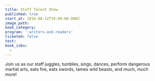 ```yaml
---
title: Staff Talent Show
published: true
start_at: 2016-08-12T19:00:00.000Z
image_path:
book_category:
program: '-writers-and-readers'
ticketed: false
test:
book_isbn:
  -
---
```



Join us as our staff juggles, tumbles, sings, dances, perform dangerous martial arts, eats fire, eats swords, tames wild beasts, and much, much more!